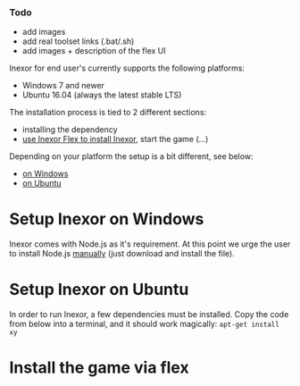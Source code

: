 ### Todo
- add images
- add real toolset links (.bat/.sh)
- add images + description of the flex UI

Inexor for end user's currently supports the following platforms:

- Windows 7 and newer
- Ubuntu 16.04 (always the latest stable LTS)

The installation process is tied to 2 different sections:
- installing the dependency
- [use Inexor Flex to install Inexor](#install-the-game-via-flex), start the game (...)

Depending on your platform the setup is a bit different, see below:

- [on Windows](#setup-inexor-on-windows)
- [on Ubuntu](#setup-inexor-on-linux)


# Setup Inexor on Windows
Inexor comes with Node.js as it's requirement. At this point we urge the user to install Node.js [manually](https://nodejs.org/dist/v6.10.3/node-v6.10.3-x86.msi) (just download and install the file).


# Setup Inexor on Ubuntu
In order to run Inexor, a few dependencies must be installed. Copy the code from below into a terminal, and it should work magically:
`apt-get install xy`


# Install the game via flex